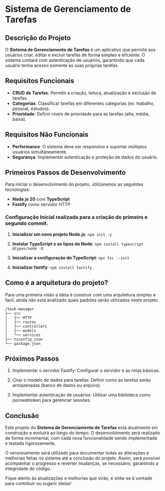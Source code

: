 # Sistema de Gerenciamento de Tarefas

## Descrição do Projeto

O **Sistema de Gerenciamento de Tarefas** é um aplicativo que permite aos usuários criar, editar e excluir tarefas de forma simples e eficiente. O sistema contará com autenticação de usuários, garantindo que cada usuário tenha acesso somente às suas próprias tarefas.

## Requisitos Funcionais

- **CRUD de Tarefas**: Permitir a criação, leitura, atualização e exclusão de tarefas.
- **Categorias**: Classificar tarefas em diferentes categorias (ex: trabalho, pessoal, estudos).
- **Prioridade**: Definir níveis de prioridade para as tarefas (alta, média, baixa).

## Requisitos Não Funcionais

- **Performance**: O sistema deve ser responsivo e suportar múltiplos usuários simultaneamente.
- **Segurança**: Implementar autenticação e proteção de dados do usuário.

## Primeiros Passos de Desenvolvimento

Para iniciar o desenvolvimento do projeto, utilizaremos as seguintes tecnologias:

- **Node.js 20** com **TypeScript**
- **Fastify** como servidor HTTP

### Configuração Inicial realizada para a criação do primeiro e segundo commit.

1. **Inicializar um novo projeto Node.js**:
   ``` npm init -y ```

2. **Instalar TypeScript e os tipos do Node**:
    ```npm install typescript @types/node -D ```

3. **Inicializar a configuração do TypeScript**:
    ```npx tsc --init```

4. **Inicializar fastify**: 
   ```npm install fastify```


## Como é a arquitetura do projeto? 

Para uma primeira visão a ideia é construir com uma arquitetura simples e facil, ainda não está analizado quais padrões serão utilizados neste projeto. 
```
/task-manager
├── src
|   ├── HTTP
│   ├── routes
│   ├── controllers
│   ├── models
│   └── services
├── tsconfig.json
└── package.json

```

## Próximos Passos 

1. Implementar o servidor Fastify: Configurar o servidor e as rotas básicas.

2. Criar o modelo de dados para tarefas: Definir como as tarefas serão armazenadas (banco de dados ou arquivo).

3. Implementar autenticação de usuários: Utilizar uma biblioteca como jsonwebtoken para gerenciar sessões.

## Conclusão

Este projeto do **Sistema de Gerenciamento de Tarefas** está atualmente em construção e evoluirá ao longo do tempo. O desenvolvimento será realizado de forma incremental, com cada nova funcionalidade sendo implementada e testada rigorosamente.

O versionamento será utilizado para documentar todas as alterações e melhorias feitas no sistema até a conclusão do projeto. Assim, será possível acompanhar o progresso e reverter mudanças, se necessário, garantindo a integridade do código.

Fique atento às atualizações e melhorias que virão, e sinta-se à vontade para contribuir ou sugerir ideias!
